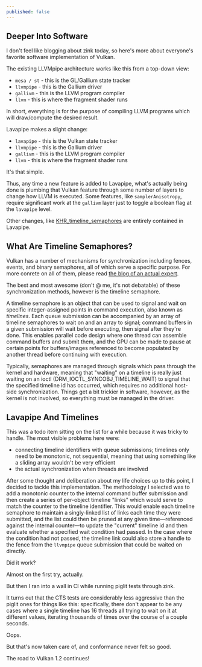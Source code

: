 ```yaml
---
published: false
---
```

## Deeper Into Software

I don't feel like blogging about zink today, so here's more about everyone's favorite software implementation of Vulkan.

The existing LLVMpipe architecture works like this from a top-down view:
* `mesa / st` - this is the GL/Gallium state tracker
* `llvmpipe` - this is the Gallium driver
* `gallivm` - this is the LLVM program compiler
* `llvm` - this is where the fragment shader runs

In short, everything is for the purpose of compiling LLVM programs which will draw/compute the desired result.

Lavapipe makes a slight change:
* `lavapipe` - this is the Vulkan state tracker
* `llvmpipe` - this is the Gallium driver
* `gallivm` - this is the LLVM program compiler
* `llvm` - this is where the fragment shader runs

It's that simple.

Thus, any time a new feature is added to Lavapipe, what's actually being done is plumbing that Vulkan feature through some number of layers to change how LLVM is executed. Some features, like `samplerAnisotropy`, require significant work at the `gallivm` layer just to toggle a boolean flag at the `lavapipe` level.

Other changes, like [KHR_timeline_semaphores](https://www.khronos.org/registry/vulkan/specs/1.2-extensions/man/html/VK_KHR_timeline_semaphore.html) are entirely contained in Lavapipe.

## What Are Timeline Semaphores?
Vulkan has a number of mechanisms for synchronization including fences, events, and binary semaphores, all of which serve a specific purpose. For more conrete on all of them, please read [the blog of an actual expert](https://themaister.net/blog/2019/08/14/yet-another-blog-explaining-vulkan-synchronization/).

The best and most awesome (don't @ me, it's not debatable) of these synchronization methods, however is the timeline semaphore.

A timeline semaphore is an object that can be used to signal and wait on specific integer-assigned points in command execution, also known as *timelines*. Each queue submission can be accompanied by an array of timeline semaphores to wait on and an array to signal; command buffers in a given submission will wait before executing, then signal after they're done. This enables parallel code design where one thread can assemble command buffers and submit them, and the GPU can be made to pause at certain points for buffers/images referenced to become populated by another thread before continuing with execution.

Typically, semaphores are managed through signals which pass through the kernel and hardware, meaning that "waiting" on a timeline is really just waiting on an ioctl (DRM_IOCTL_SYNCOBJ_TIMELINE_WAIT) to signal that the specified timeline id has occurred, which requires no additional host-side synchronization. Things get a bit trickier in software, however, as the kernel is not involved, so everything must be managed in the driver.

## Lavapipe And Timelines
This was a todo item sitting on the list for a while because it was tricky to handle. The most visible problems here were:
* connecting timeline identifiers with queue submissions; timelines only need to be monotonic, not sequential, meaning that using something like a sliding array wouldn't be very efficient
* the actual synchronization when threads are involved

After some thought and deliberation about my life choices up to this point, I decided to tackle this implementation. The methodology I selected was to add a monotonic counter to the internal command buffer submission and then create a series of per-object timeline "links" which would serve to match the counter to the timeline identifier. This would enable each timeline semaphore to maintain a singly-linked list of links each time they were submitted, and the list could then be pruned at any given time—referenced against the internal counter—to update the "current" timeline id and then evaluate whether a specified wait condition had passed. In the case where the condition had not passed, the timeline link could also store a handle to the fence from the `llvmpipe` queue submission that could be waited on directly.

Did it work?

Almost on the first try, actually.

But then I ran into a wall in CI while running piglit tests through zink.

It turns out that the CTS tests are considerably less aggressive than the piglit ones for things like this: specifically, there don't appear to be any cases where a single timeline has 16 threads all trying to wait on it at different values, iterating thousands of times over the course of a couple seconds.

Oops.

But that's now taken care of, and conformance never felt so good.

The road to Vulkan 1.2 continues!